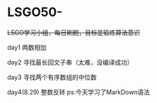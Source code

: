 # LSGO50-
~~LSGO学习小组，每日刷题，目标是锻炼算法意识~~

day1 两数相加

day2 寻找最长回文子串（太难，没编译成功）

day3 寻找两个有序数组的中位数

day4(8.29) 整数反转 ps:今天学习了MarkDown语法
